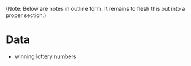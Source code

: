 (Note: Below are notes in outline form. It remains to flesh this out into a proper section.)

# Data

* winning lottery numbers

